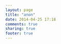 ```yaml
---
layout: page
title: "anon"
date: 2014-04-25 17:18
comments: true
sharing: true
footer: true
---
```

